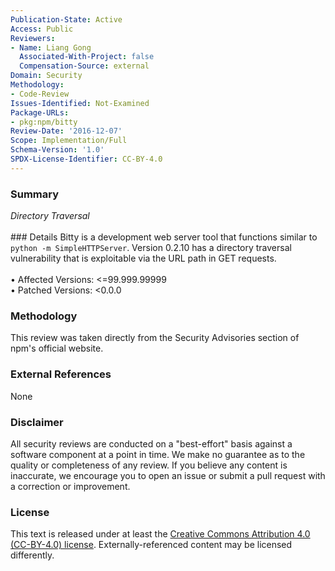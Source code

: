 ```yaml
---
Publication-State: Active
Access: Public
Reviewers:
- Name: Liang Gong
  Associated-With-Project: false
  Compensation-Source: external
Domain: Security
Methodology:
- Code-Review
Issues-Identified: Not-Examined
Package-URLs:
- pkg:npm/bitty
Review-Date: '2016-12-07'
Scope: Implementation/Full
Schema-Version: '1.0'
SPDX-License-Identifier: CC-BY-4.0
---
```

### Summary
*Directory Traversal*<br><br>### Details
Bitty is a development web server tool that functions similar to `python -m SimpleHTTPServer`.   Version 0.2.10 has a directory traversal vulnerability that is exploitable via the URL path in GET requests.
<br><br>• Affected Versions: <=99.999.99999
<br>• Patched Versions: <0.0.0
### Methodology
This review was taken directly from the Security Advisories section of npm's official website.
### External References
None
### Disclaimer
All security reviews are conducted on a "best-effort" basis against a software component at a point in time. We make no guarantee as to the quality or completeness of any review. If you believe any content is inaccurate, we encourage you to open an issue or submit a pull request with a correction or improvement.
### License
This text is released under at least the [Creative Commons Attribution 4.0 (CC-BY-4.0) license](https://creativecommons.org/licenses/by/4.0/legalcode.txt). Externally-referenced content may be licensed differently.
